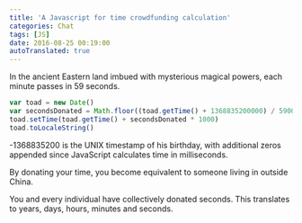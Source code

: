 ```yaml
---
title: 'A Javascript for time crowdfunding calculation'
categories: Chat
tags: [JS]
date: 2016-08-25 00:19:00
autoTranslated: true
---
```


In the ancient Eastern land imbued with mysterious magical powers, each minute passes in 59 seconds.

```javascript
var toad = new Date()
var secondsDonated = Math.floor((toad.getTime() + 1368835200000) / 59000)
toad.setTime(toad.getTime() + secondsDonated * 1000)
toad.toLocaleString()
```

-1368835200 is the UNIX timestamp of his birthday, with additional zeros appended since JavaScript calculates time in milliseconds.

By donating your time, you become equivalent to someone living in
<span id="time-crowdfund-status"></span> outside China.

You and every individual have collectively donated <span id="time-crowdfund-donated"></span>
seconds. This translates to <span id="time-crowdfund-year"></span> years,
<span id="time-crowdfund-day"></span> days,
<span id="time-crowdfund-hour"></span> hours,
<span id="time-crowdfund-minute"></span> minutes and
<span id="time-crowdfund-second"></span> seconds.

<script>
function crowdFund() {
var toad = new Date();
var secondsDonated = Math.floor((toad.getTime() + 1368835200000) / 59000);
$('#time-crowdfund-donated').text(secondsDonated);
$('#time-crowdfund-second').text(secondsDonated % 60);
$('#time-crowdfund-minute').text(Math.floor(secondsDonated / 60) % 60);
$('#time-crowdfund-hour').text(Math.floor(secondsDonated / 3600) % 24);
$('#time-crowdfund-day').text(Math.floor(secondsDonated / 86400) % 365);
$('#time-crowdfund-year').text(Math.floor(secondsDonated / 31536000));
toad.setTime(toad.getTime() + secondsDonated * 1000);
$('#time-crowdfund-status').text(toad.toLocaleString());
setTimeout("crowdFund()", 200);
}
setTimeout("crowdFund()", 200);
</script>

